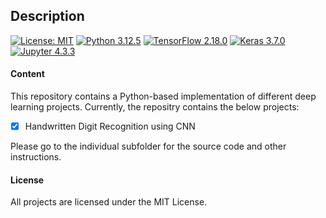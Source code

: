 ## Description


[![License: MIT](https://img.shields.io/badge/License-MIT-green.svg?style=for-the-badge)](https://github.com/baksho/ml-handson/blob/main/LICENSE)
[![Python 3.12.5](https://img.shields.io/badge/python-3.12.5-3670A0?style=for-the-badge&logo=python&logoColor=ffffff)](https://www.python.org/downloads/release/python-3125/)
[![TensorFlow 2.18.0](https://img.shields.io/badge/tensorflow-2.18.0-E55B2D?style=for-the-badge&logo=tensorflow&logoColor=ffffff)](https://www.tensorflow.org/)
[![Keras 3.7.0](https://img.shields.io/badge/keras-3.7.0-D00000?style=for-the-badge&logo=keras&logoColor=ffffff)](https://keras.io/)
[![Jupyter 4.3.3](https://img.shields.io/badge/jupyter-4.3.3-F37821?style=for-the-badge&logo=jupyter&logoColor=ffffff)](https://jupyter.org/)

#### Content
This repository contains a Python-based implementation of different deep learning projects. Currently, the repositry contains the below projects:

- [X] Handwritten Digit Recognition using CNN

Please go to the individual subfolder for the source code and other instructions.

#### License
All projects are licensed under the MIT License.
